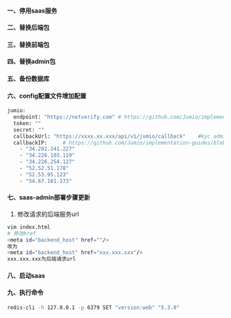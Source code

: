 #### 一、停用saas服务
#### 二、替换后端包
#### 三、替换前端包
#### 四、替换admin包
#### 五、备份数据库
#### 六、config配置文件增加配置
```bash
jumio:
  endpoint: "https://netverify.com" # https://github.com/Jumio/implementation-guides/blob/master/netverify/netverify-web-v4.md#initiating-a-id-verification-transaction
  token: ""
  secret: ""
  callbackUrl: "https://xxxx.xx.xxx/api/v1/jumio/callback"    #kyc admin API
  callbackIP:     # https://github.com/Jumio/implementation-guides/blob/master/netverify/callback.md#jumio-callback-ip-list
    - "34.202.241.227"
    - "34.226.103.119"
    - "34.226.254.127"
    - "52.52.51.178"
    - "52.53.95.123"
    - "54.67.101.173"
```


 #### 七、saas-admin部署步骤更新

1. 修改请求的后端服务url
```bash
vim index.html
# 修改href
<meta id="backend_host" href=""/>
改为
<meta id="backend_host" href="xxx.xxx.xxx"/>
xxx.xxx.xxx为后端请求url
```

#### 八、启动saas
#### 九、执行命令
 ```bash
 redis-cli -h 127.0.0.1 -p 6379 SET "version:web" "5.3.0"
 ```
